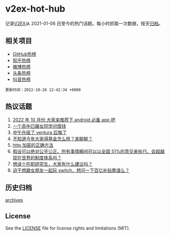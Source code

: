 # v2ex-hot-hub

 记录[V2EX](https://www.v2ex.com/)从 2021-01-06 日至今的热门话题。每小时抓取一次数据，按天[归档](archives)。
 
 ## 相关项目

- [GitHub热榜](https://github.com/snaildev/github-hot-hub)
- [知乎热榜](https://github.com/snaildev/zhihu-hot-hub)
- [微博热榜](https://github.com/snaildev/weibo-hot-hub)
- [头条热榜](https://github.com/snaildev/toutiao-hot-hub)
- [抖音热榜](https://github.com/snaildev/douyin-hot-hub)


 `更新时间：2022-10-26 12:42:34 +0800`

## 热议话题

1. [2022 年 10 月份,大家来推荐下 android 必备 app 吧](https://www.v2ex.com/t/889671)
1. [一个高中已婚女同学问借钱](https://www.v2ex.com/t/889894)
1. [中午升级了 ventura 后悔了](https://www.v2ex.com/t/889670)
1. [不知道今年大家得基金怎么样？来聊聊？](https://www.v2ex.com/t/889796)
1. [http 加密的正确方法](https://www.v2ex.com/t/889726)
1. [假设可以绝对公平公正。所有事情瞬间可以以全国 51%的意见来执行。会超越现在世界的制度体系吗？](https://www.v2ex.com/t/889744)
1. [想读个在职研究生，大家有什么建议吗？](https://www.v2ex.com/t/889883)
1. [迫于想跟女朋友一起玩 switch，想问一下百亿补贴靠谱么？](https://www.v2ex.com/t/889684)

## 历史归档

[archives](archives)

## License

See the [LICENSE](LICENSE) file for license rights and limitations (MIT).
